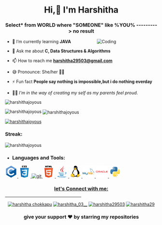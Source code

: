 <h1 align="center">Hi,👋 I'm Harshitha</h1>
<h3 align="center">Select* from WORLD where "SOMEONE" like %YOU% --------- > no result</h3>
<img align="right" alt="Coding" width="200" src="https://c.tenor.com/AlUkiGkR2j8AAAAM/new-game-ahagon-umiko-programming.gif..">

- 🌱 I’m currently learning **JAVA**

- 💬 Ask me about **C, Data Structures & Algorithms**

- 📫 How to reach me **harshitha29503@gmail.com**

- 😅 Pronounce: She/her 👩‍💻 

- ⚡ Fun fact **People say nothing is impossible,but i do nothing everday** 

- 👩‍💻 *I'm in the way of creating my self as my parents feel proud*.

<p align="left"> <img src="https://komarev.com/ghpvc/?username=harshithajoyous&label=Profile%20views&color=0e75b6&style=flat" alt="harshithajoyous" /> </p>

<p><img align="left" src="https://github-readme-stats.vercel.app/api?username=harshithajoyous&count_private=true&show_icons=true&theme=radical" alt="harshithajoyous" /></p>

<p>&nbsp;<img align="center" src="https://github-readme-stats.vercel.app/api/top-langs/?username=HARSHITHAJOYOUS&show_icons=true&theme=radical" alt="harshithajoyous" /></p>

<p align="left"> <a href="https://github.com/ryo-ma/github-profile-trophy"><img src="https://github-profile-trophy.vercel.app/?username=harshithajoyous" alt="harshithajoyous" /></a> </p>

<h3 align="left">Streak:</h3>
<p><img align="center" src="https://github-readme-streak-stats.herokuapp.com/?user=harshithajoyous&" alt="harshithajoyous" /></p>


- <h3 align="left">Languages and Tools:</h3>
<p align="left"> <a href="https://www.cprogramming.com/" target="_blank" rel="noreferrer"> <img src="https://raw.githubusercontent.com/devicons/devicon/master/icons/c/c-original.svg" alt="c" width="40" height="40"/> </a> <a href="https://www.w3schools.com/css/" target="_blank" rel="noreferrer"> <img src="https://raw.githubusercontent.com/devicons/devicon/master/icons/css3/css3-original-wordmark.svg" alt="css3" width="40" height="40"/> </a> <a href="https://git-scm.com/" target="_blank" rel="noreferrer"> <img src="https://www.vectorlogo.zone/logos/git-scm/git-scm-icon.svg" alt="git" width="40" height="40"/> </a> <a href="https://www.w3.org/html/" target="_blank" rel="noreferrer"> <img src="https://raw.githubusercontent.com/devicons/devicon/master/icons/html5/html5-original-wordmark.svg" alt="html5" width="40" height="40"/> </a> <a href="https://www.java.com" target="_blank" rel="noreferrer"> <img src="https://raw.githubusercontent.com/devicons/devicon/master/icons/java/java-original.svg" alt="java" width="40" height="40"/> </a> <a href="https://www.linux.org/" target="_blank" rel="noreferrer"> <img src="https://raw.githubusercontent.com/devicons/devicon/master/icons/linux/linux-original.svg" alt="linux" width="40" height="40"/> </a> <a href="https://www.mysql.com/" target="_blank" rel="noreferrer"> <img src="https://raw.githubusercontent.com/devicons/devicon/master/icons/mysql/mysql-original-wordmark.svg" alt="mysql" width="40" height="40"/> </a> <a href="https://www.oracle.com/" target="_blank" rel="noreferrer"> <img src="https://raw.githubusercontent.com/devicons/devicon/master/icons/oracle/oracle-original.svg" alt="oracle" width="40" height="40"/> </a> <a href="https://www.python.org" target="_blank" rel="noreferrer"> <img src="https://raw.githubusercontent.com/devicons/devicon/master/icons/python/python-original.svg" alt="python" width="40" height="40"/</a> </p>
   
<h3 align="center">let's Connect with me:</h3>
<hr style="width:50%;text-align:left;margin-left:0">
<p align="center">
<a href="https://linkedin.com/in/harshitha chokkapu" target="blank"><img align="center" src="https://raw.githubusercontent.com/rahuldkjain/github-profile-readme-generator/master/src/images/icons/Social/linked-in-alt.svg" alt="harshitha chokkapu" height="30" width="40" /></a>
<a href="https://instagram.com/harshitha_03__" target="blank"><img align="center" src="https://raw.githubusercontent.com/rahuldkjain/github-profile-readme-generator/master/src/images/icons/Social/instagram.svg" alt="harshitha_03__" height="30" width="40" /></a>
<a href="https://www.hackerrank.com/harshitha29503" target="blank"><img align="center" src="https://raw.githubusercontent.com/rahuldkjain/github-profile-readme-generator/master/src/images/icons/Social/hackerrank.svg" alt="harshitha29503" height="30" width="40" /></a>
<a href="https://www.leetcode.com/harshitha29" target="blank"><img align="center" src="https://raw.githubusercontent.com/rahuldkjain/github-profile-readme-generator/master/src/images/icons/Social/leet-code.svg" alt="harshitha29" height="30" width="40" /></a></p>

<h3 align="center">give your support ❤ by starring my repositories</h3>
